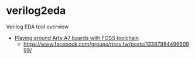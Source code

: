 # verilog2eda
Verilog EDA tool overview


* [Playing around Arty A7 boards with FOSS toolchain](https://medium.com/@ruinlandmaskman/playing-around-arty-a7-board-with-foss-toolchain-b1cd81ec03a6)
    * https://www.facebook.com/groups/riscv.tw/posts/1338798449660999/

